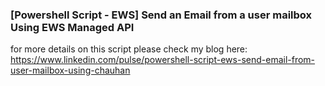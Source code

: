 ### [Powershell Script - EWS] Send an Email from a user mailbox Using EWS Managed API
for more details on this script please check my blog here:
https://www.linkedin.com/pulse/powershell-script-ews-send-email-from-user-mailbox-using-chauhan
